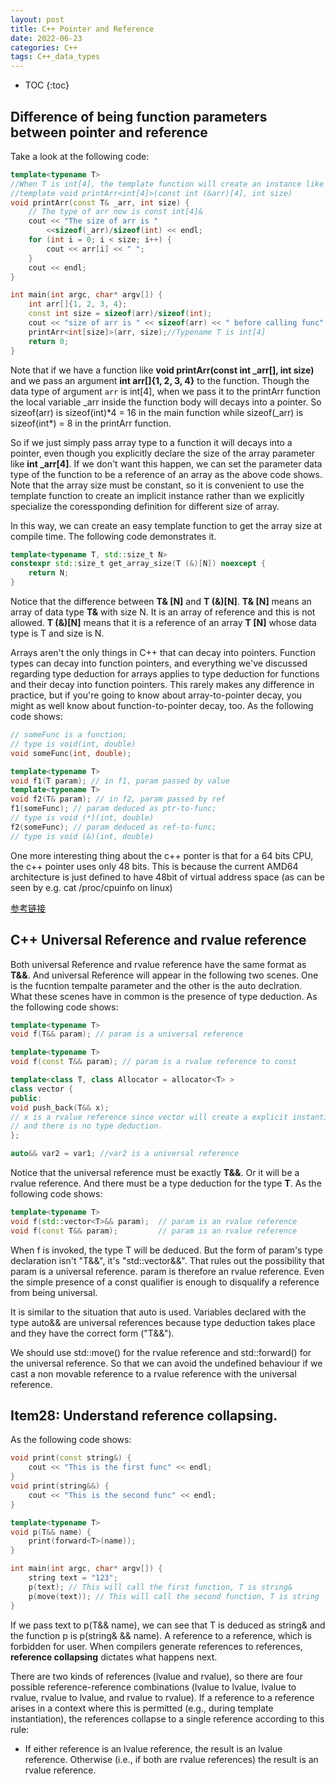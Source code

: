 ```yaml
---
layout: post
title: C++ Pointer and Reference
date: 2022-06-23
categories: C++
tags: C++_data_types
---
```


* TOC
{:toc}

## Difference of being function parameters between pointer and reference

Take a look at the following code:

```cpp
template<typename T>
//When T is int[4], the template function will create an instance like this
//template void printArr<int[4]>(const int (&arr)[4], int size)
void printArr(const T& _arr, int size) {
    // The type of arr now is const int[4]&
    cout << "The size of arr is "
        <<sizeof(_arr)/sizeof(int) << endl;
    for (int i = 0; i < size; i++) {
        cout << arr[i] << " ";
    }
    cout << endl;
}

int main(int argc, char* argv[]) {
    int arr[]{1, 2, 3, 4};
    const int size = sizeof(arr)/sizeof(int);
    cout << "size of arr is " << sizeof(arr) << " before calling func" << endl;
    printArr<int[size]>(arr, size);//Typename T is int[4] 
    return 0;
}
```

Note that if we have a function like **void printArr(const int _arr[], int size)** and we pass an argument **int arr[]{1, 2, 3, 4}** to the function. Though the data type of argument `arr` is int[4], when we pass it to the printArr function the local variable _arr inside the function body will decays into a pointer. So sizeof(arr) is sizeof(int)*4 = 16 in the main function while sizeof(_arr) is sizeof(int\*) = 8 in the printArr function.

So if we just simply pass array type to a function it will decays into a pointer, even though you explicitly declare the size of the array parameter like **int _arr[4]**. If we don't want this happen, we can set the parameter data type of the function to be a reference of an array as the above code shows. Note that the array size must be constant, so it is convenient to use the template function to create an implicit instance rather than we explicitly specialize the coressponding definition for different size of array.

In this way, we can create an easy template function to get the array size at compile time. The following code demonstrates it.

```cpp
template<typename T, std::size_t N>
constexpr std::size_t get_array_size(T (&)[N]) noexcept {
    return N;
}

```

Notice that the difference between **T& [N]** and **T (&)[N]**. **T& [N]** means an array of data type **T&** with size N. It is an array of reference and this is not allowed. **T (&)[N]** means that it is a reference of an array **T [N]** whose data type is T and size is N.

Arrays aren't the only things in C++ that can decay into pointers. Function types can decay into function pointers, and everything we've discussed regarding type deduction for arrays applies to type deduction for functions and their decay into function pointers. This rarely makes any difference in practice, but if you're going to know about array-to-pointer decay, you might as well know about function-to-pointer decay, too. As the following code shows:

```cpp
// someFunc is a function;
// type is void(int, double)
void someFunc(int, double);

template<typename T>
void f1(T param); // in f1, param passed by value
template<typename T>
void f2(T& param); // in f2, param passed by ref
f1(someFunc); // param deduced as ptr-to-func;
// type is void (*)(int, double)
f2(someFunc); // param deduced as ref-to-func;
// type is void (&)(int, double)
```

One more interesting thing about the c++ ponter is that for a 64 bits CPU, the c++ pointer uses only 48 bits. This is because the current AMD64 architecture is just defined to have 48bit of virtual address space (as can be seen by e.g. cat /proc/cpuinfo on linux)

[参考链接](https://stackoverflow.com/questions/57483/what-are-the-differences-between-a-pointer-variable-and-a-reference-variable-in?page=1&tab=votes#tab-top)

## C++ Universal Reference and rvalue reference

Both universal Reference and rvalue reference have the same format as **T&&**. And universal Reference will appear in the following two scenes. One is the fucntion tempalte parameter and the other is the auto declration. What these scenes have in common is the presence of type deduction. As the following code shows:

```cpp
template<typename T>
void f(T&& param); // param is a universal reference

template<typename T>
void f(const T&& param); // param is a rvalue reference to const

template<class T, class Allocator = allocator<T> >
class vector {
public:
void push_back(T&& x); 
// x is a rvalue reference since vector will create a explicit instantiation
// and there is no type deduction.
};

auto&& var2 = var1; //var2 is a universal reference
```

Notice that the universal reference must be exactly **T&&**. Or it will be a rvalue reference. And there must be a type deduction for the type **T**. As the following code shows:

```cpp
template<typename T>
void f(std::vector<T>&& param);  // param is an rvalue reference
void f(const T&& param);         // param is an rvalue reference
```

When f is invoked, the type T will be deduced. But the form of param's type declaration isn't "T&&", it's "std::vector<T>&&". That rules out the possibility that param is a universal reference. param is therefore an rvalue reference. Even the simple presence of a const qualifier is enough to disqualify a reference from being universal.

It is similar to the situation that auto is used. Variables declared with the type auto&& are universal references because type deduction takes place and they have the correct form ("T&&").

We should use std::move() for the rvalue reference and std::forward() for the universal reference. So that we can avoid the undefined behaviour if we cast a non movable reference to a rvalue reference with the universal reference.

## Item28: Understand reference collapsing.

As the following code shows:

```cpp
void print(const string&) {
    cout << "This is the first func" << endl;
}
void print(string&&) {
    cout << "This is the second func" << endl;
}

template<typename T>
void p(T&& name) {
    print(forward<T>(name));
}

int main(int argc, char* argv[]) {
    string text = "123";
    p(text); // This will call the first function, T is string&
    p(move(text)); // This will call the second function, T is string
}
```

If we pass text to p(T&& name), we can see that T is deduced as string& and the function p is p(string& && name). A reference to a reference, which is forbidden for user. When compilers generate references to references, **reference collapsing** dictates what happens next.

There are two kinds of references (lvalue and rvalue), so there are four possible reference-reference combinations (lvalue to lvalue, lvalue to rvalue, rvalue to lvalue, and rvalue to rvalue). If a reference to a reference arises in a context where this is permitted (e.g., during template instantiation), the references collapse to a single reference according to this rule:

* If either reference is an lvalue reference, the result is an lvalue reference. Otherwise (i.e., if both are rvalue references) the result is an rvalue reference.
